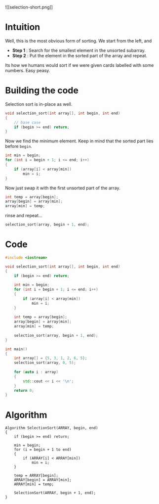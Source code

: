 ![[selection-short.png]]

# Intuition

 Well, this is the most obvious form of sorting. We start from the left, and 
 
 - **Step 1** : Search for the smallest element in the unsorted subarray.
 - **Step 2** : Put the element in the sorted part of the array and repeat.

Its how we humans would sort if we were given cards labelled with some numbers. Easy peasy.

# Building the code

Selection sort is in-place as well.

```c++
void selection_sort(int array[], int begin, int end)
{
	// base case
	if (begin >= end) return;
}
```

Now we find the minimum element. Keep in mind that the sorted part lies before `begin`.

```c++
int min = begin;
for (int i = begin + 1; i <= end; i++)
{
	if (array[i] < array[min])
		min = i;
}
```

Now just swap it with the first unsorted part of the array.

```c++
int temp = array[begin];
array[begin] = array[min];
array[min] = temp;
```

rinse and repeat...

```c++
selection_sort(array, begin + 1, end);
```

# Code

```c++
#include <iostream>

void selection_sort(int array[], int begin, int end)
{
	if (begin >= end) return;
	
	int min = begin;
	for (int i = begin + 1; i <= end; i++)
	{
		if (array[i] < array[min])
			min = i;
	}
	
	int temp = array[begin];
	array[begin] = array[min];
	array[min] = temp;
	
	selection_sort(array, begin + 1, end);
}

int main()
{
	int array[] = {5, 3, 1, 2, 6, 5};
	selection_sort(array, 0, 5);
	
	for (auto i : array)
	{
		std::cout << i << '\n';
	}
	return 0;
}
```

# Algorithm

```
Algorithm SelectionSort(ARRAY, begin, end)
{
	if (begin >= end) return;
	
	min = begin;
	for (i = begin + 1 to end)
	{
		if (ARRAY[i] < ARRAY[min])
			min = i;
	}
	
	temp = ARRAY[begin];
	ARRAY[begin] = ARRAY[min];
	ARRAY[min] = temp;
	
	SelectionSort(ARRAY, begin + 1, end);
}
```